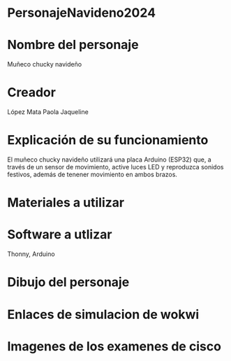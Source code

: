 # PersonajeNavideno2024
# Nombre del personaje
Muñeco chucky navideño
# Creador
López Mata Paola Jaqueline
# Explicación de su funcionamiento
El muñeco chucky navideño utilizará una placa Arduino (ESP32) que, a través de un sensor de movimiento, active luces LED y reproduzca sonidos festivos, además de tenener movimiento en ambos brazos.
# Materiales a utilizar

# Software a utlizar
Thonny, Arduino
# Dibujo del personaje
# Enlaces de simulacion de wokwi
# Imagenes de los examenes de cisco

